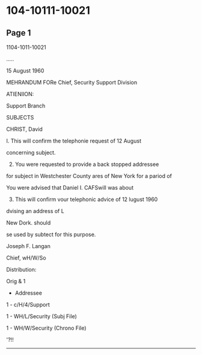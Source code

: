 # 104-10111-10021

## Page 1

1104-1011-10021

.....

15 August 1960

MEHRANDUM FORe Chief, Security Support Division

ATIENIION:

Support Branch

SUBJECTS

CHRIST, David

I. This will confirm the telephonie request of 12 August

concerning subject.

2. You were requested to provide a back stopped addressee

for subject in Westchester County ares of New York for a pariod of

You were advised that Daniel I. CAFSwill was about

3. This will confirm vour telephonic advice of 12 lugust 1960

dvising an address of L

New Dork. should

se used by subtect for this purpose.

Joseph F. Langan

Chief, wH/W/So

Distribution:

Orig & 1

- Addressee

1 - c/H/4/Support

1 - WH/L/Security (Subj File)

1 - WH/W/Security (Chrono File)

'?!!

---

